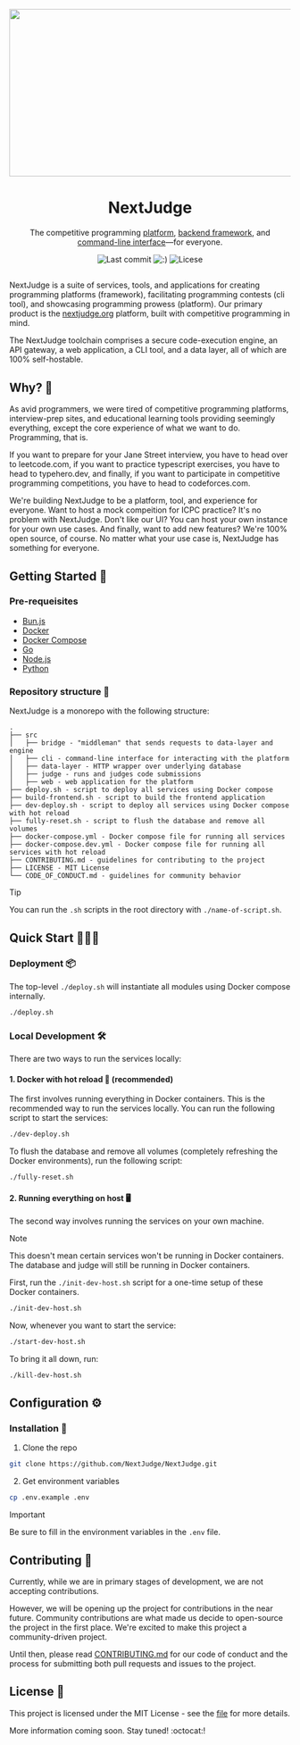 <p align="center"><img src="https://i.ibb.co/cg8YFt5/preview.png" width="560" height="300" /></p>

<h1 align="center" style="font-size:2em;">NextJudge</h1>

<div align="center">

The competitive programming [platform][site-url], [backend framework][bridge-url], and [command-line interface][cli-url]—for everyone.

![Last commit][last-commit-image]
![:)][with-love-image]
![Licese][license-image]

[site-url]: https://nextjudge.org
[bridge-url]: https://github.com/NextJudge/NextJudge/tree/main/src/bridge
[judge-url]: https://github.com/NextJudge/NextJudge/tree/main/src/judge
[cli-url]: https://github.com/NextJudge/NextJudge/tree/main/src/cli
[license-image]: https://img.shields.io/github/license/nextjudge/nextjudge?style=flat-square&color=dc4405
[last-commit-image]: https://img.shields.io/github/last-commit/nextjudge/nextjudge?display_timestamp=committer&style=flat-square&logo=github&color=dc4405
[with-love-image]: https://img.shields.io/badge/made_with_love_in_oregon-%E2%9D%A4-dc4405?style=flat-square&color=dc4405

</div>

##

NextJudge is a suite of services, tools, and applications for creating programming platforms (framework), facilitating programming contests (cli tool), and showcasing programming prowess (platform). Our primary product is the [nextjudge.org][site-url] platform, built with competitive programming in mind.

The NextJudge toolchain comprises a secure code-execution engine, an API gateway, a web application, a CLI tool, and a data layer, all of which are 100% self-hostable.

## Why? 🤔

As avid programmers, we were tired of competitive programming platforms, interview-prep sites, and educational learning tools providing seemingly everything, except the core experience of what we want to do. Programming, that is.

If you want to prepare for your Jane Street interview, you have to head over to leetcode.com, if you want to practice typescript exercises, you have to head to typehero.dev, and finally, if you want to participate in competitive programming competitions, you have to head to codeforces.com.

We're building NextJudge to be a platform, tool, and experience for everyone. Want to host a mock compeition for ICPC practice? It's no problem with NextJudge. Don't like our UI? You can host your own instance for your own use cases. And finally, want to add new features? We're 100% open source, of course. No matter what your use case is, NextJudge has something for everyone.

## Getting Started 🚀

### Pre-requeisites

- [Bun.js](https://bun.sh/)
- [Docker](https://www.docker.com/)
- [Docker Compose](https://docs.docker.com/compose/)
- [Go](https://golang.org/)
- [Node.js](https://nodejs.org/en/)
- [Python](https://www.python.org/)

### Repository structure 📁

NextJudge is a monorepo with the following structure:

```
.
├── src
│   ├── bridge - "middleman" that sends requests to data-layer and engine
│   ├── cli - command-line interface for interacting with the platform
│   ├── data-layer - HTTP wrapper over underlying database
│   ├── judge - runs and judges code submissions
│   ├── web - web application for the platform
├── deploy.sh - script to deploy all services using Docker compose
├── build-frontend.sh - script to build the frontend application
├── dev-deploy.sh - script to deploy all services using Docker compose with hot reload
├── fully-reset.sh - script to flush the database and remove all volumes
├── docker-compose.yml - Docker compose file for running all services
├── docker-compose.dev.yml - Docker compose file for running all services with hot reload
├── CONTRIBUTING.md - guidelines for contributing to the project
├── LICENSE - MIT License
└── CODE_OF_CONDUCT.md - guidelines for community behavior
```

> [!TIP]
> You can run the `.sh` scripts in the root directory with `./name-of-script.sh`.

## Quick Start 🏃🏾‍♂️

### Deployment 📦

The top-level `./deploy.sh` will instantiate all modules using Docker compose internally.

```sh
./deploy.sh
```

### Local Development 🛠️

There are two ways to run the services locally:

#### 1. Docker with hot reload 🐳 (recommended)

The first involves running everything in Docker containers. This is the recommended way to run the services locally. You can run the following script to start the services:

```sh
./dev-deploy.sh
```

To flush the database and remove all volumes (completely refreshing the Docker environments), run the following script:

```sh
./fully-reset.sh
```

#### 2. Running everything on host 🖥️

The second way involves running the services on your own machine.

> [!NOTE]
> This doesn't mean certain services won't be running in Docker containers. The database and judge will still be running in Docker containers.

First, run the `./init-dev-host.sh` script for a one-time setup of these Docker containers.

```sh
./init-dev-host.sh
```

Now, whenever you want to start the service:

```sh
./start-dev-host.sh
```

To bring it all down, run:

```sh
./kill-dev-host.sh
```

## Configuration ⚙️

### Installation 🔧

1. Clone the repo

```sh
git clone https://github.com/NextJudge/NextJudge.git
```

2. Get environment variables

```sh
cp .env.example .env
```

> [!IMPORTANT]
> Be sure to fill in the environment variables in the `.env` file.

## Contributing 🤝

Currently, while we are in primary stages of development, we are not accepting contributions.

However, we will be opening up the project for contributions in the near future. Community contributions are what made us decide to open-source the project in the first place. We're excited to make this project a community-driven project.

Until then, please read [CONTRIBUTING.md](/CONTRIBUTING.md) for our code of conduct and the process for submitting both pull requests and issues to the project.

## License 📄

This project is licensed under the MIT License - see the [file](/LICENSE) for more details.

More information coming soon. Stay tuned! :octocat:!
